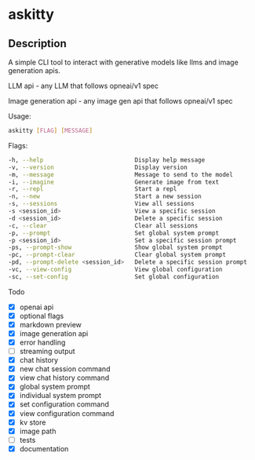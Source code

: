 # askitty

## Description

A simple CLI tool to interact with generative models like llms and image generation apis.

LLM api - any LLM that follows opneai/v1 spec

Image generation api - any image gen api that follows opneai/v1 spec

Usage:

```bash
askitty [FLAG] [MESSAGE]
```

Flags:

```bash
-h, --help                          Display help message
-v, --version                       Display version
-m, --message                       Message to send to the model
-i, --imagine                       Generate image from text
-r, --repl                          Start a repl
-n, --new                           Start a new session
-s, --sessions                      View all sessions
-s <session_id>                     View a specific session
-d <session_id>                     Delete a specific session
-c, --clear                         Clear all sessions
-p, --prompt                        Set global system prompt
-p <session_id>                     Set a specific session prompt
-ps, --prompt-show                  Show global system prompt
-pc, --prompt-clear                 Clear global system prompt
-pd, --prompt-delete <session_id>   Delete a specific session prompt              
-vc, --view-config                  View global configuration
-sc, --set-config                   Set global configuration
```

Todo

- [x] openai api
- [x] optional flags
- [x] markdown preview
- [x] image generation api
- [x] error handling
- [ ] streaming output
- [x] chat history
- [x] new chat session command
- [x] view chat history command
- [x] global system prompt
- [x] individual system prompt
- [x] set configuration command
- [x] view configuration command
- [x] kv store
- [x] image path
- [ ] tests
- [x] documentation
